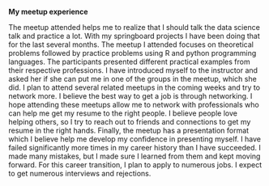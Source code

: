 **My meetup experience**

The meetup attended helps me to realize that I should talk the data science talk and practice a lot. With my springboard projects
I have been doing that for the last several months. 
	The meetup I attended focuses on theoretical problems followed by practice problems using R and python programming languages. 
The participants presented different practical examples from their respective professions. 
	I have introduced myself to the instructor and asked her if she can put me in one of the groups in the meetup, which she did. 
I plan to attend several related meetups in the coming weeks and try to network more. I believe the best way to get a job is through networking. I hope attending these meetups allow me to network with professionals who can help me get my resume to the right people. 
I believe people love helping others, so I try to reach out to friends and connections to get my resume in the right hands.
	Finally, the meetup has a presentation format which I believe help me develop my confidence in presenting myself.
I have failed significantly more times in my career history than I have succeeded. I made many mistakes, but I made sure
I learned from them and kept moving forward. For this career transition, I plan to apply to numerous jobs.
I expect to get numerous interviews and rejections.
